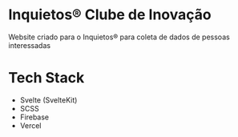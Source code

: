 # Inquietos® Clube de Inovação

Website criado para o Inquietos® para coleta de dados de pessoas interessadas

# Tech Stack
- Svelte (SvelteKit)
- SCSS
- Firebase
- Vercel
